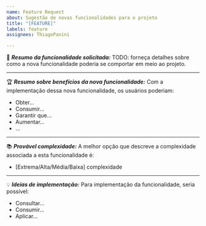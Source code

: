 ```yaml
---
name: Feature Request
about: Sugestão de novas funcionalidades para o projeto
title: "[FEATURE]"
labels: feature
assignees: ThiagoPanini

---
```


:rocket: **_Resumo da funcionalidade solicitada:_**
TODO: forneça detalhes sobre como a nova funcionalidade poderia se comportar em meio ao projeto.
___
:trophy: **_Resumo sobre benefícios da nova funcionalidade:_**
Com a implementação dessa nova funcionalidade, os usuários poderiam: 
* Obter...
* Consumir...
* Garantir que...
* Aumentar...
* ...
___
:books: **_Provável complexidade:_**
A melhor opção que descreve a complexidade associada a esta funcionalidade é:
- [Extrema/Alta/Média/Baixa] complexidade
___
:bulb: **_Ideias de implementação:_**
Para implementação da funcionalidade, seria possível:
- Consultar...
- Consumir...
- Aplicar...
